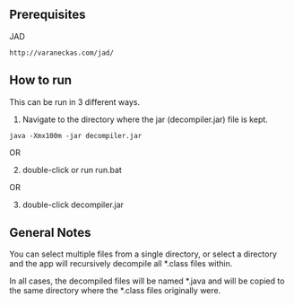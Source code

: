## Prerequisites ##

JAD
```
http://varaneckas.com/jad/
```


## How to run ##

This can be run in 3 different ways.
1. Navigate to the directory where the jar (decompiler.jar) file is kept.

```
java -Xmx100m -jar decompiler.jar
```

OR

2. double-click or run run.bat


OR

3. double-click decompiler.jar


## General Notes ##

You can select multiple files from a single directory, or select a directory
and the app will recursively decompile all *.class files within.

In all cases, the decompiled files will be named *.java and will
be copied to the same directory where the *.class files originally were.